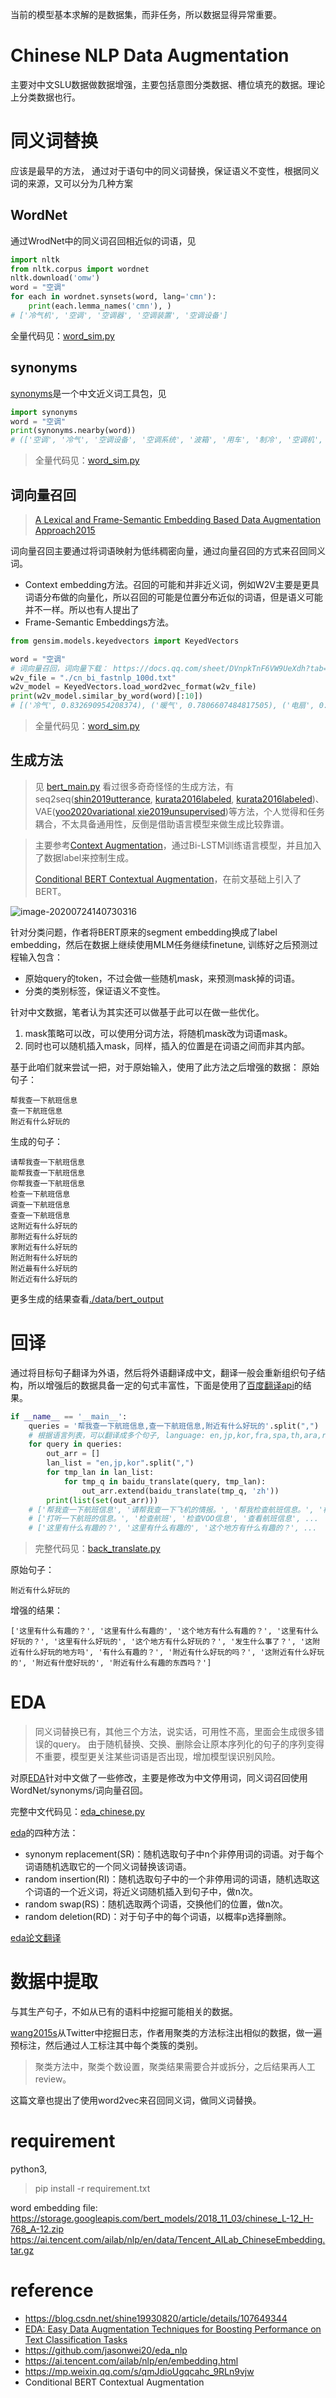 当前的模型基本求解的是数据集，而非任务，所以数据显得异常重要。
# Chinese NLP Data Augmentation
主要对中文SLU数据做数据增强，主要包括意图分类数据、槽位填充的数据。理论上分类数据也行。

# 同义词替换
应该是最早的方法， 通过对于语句中的同义词替换，保证语义不变性，根据同义词的来源，又可以分为几种方案

## WordNet

通过WrodNet中的同义词召回相近似的词语，见

```python
import nltk
from nltk.corpus import wordnet
nltk.download('omw')
word = "空调"
for each in wordnet.synsets(word, lang='cmn'):
    print(each.lemma_names('cmn'), )
# ['冷气机', '空调', '空调器', '空调装置', '空调设备']
```

全量代码见：[word_sim.py](https://github.com/InsaneLife/NLPDataAugmentation/blob/master/word_sim.py)

## synonyms

[synonyms](https://github.com/huyingxi/Synonyms)是一个中文近义词工具包，见

```python
import synonyms
word = "空调"
print(synonyms.nearby(word))
# (['空调', '冷气', '空调设备', '空调系统', '波箱', '用车', '制冷', '空调机', '空气调节', '巴士在'], [1.0, 0.75175405, 0.7452018, 0.6877022, 0.6544307, 0.62812567, 0.62259305, 0.59779996, 0.57414114, 0.5611771])
```

> 全量代码见：[word_sim.py](https://github.com/InsaneLife/NLPDataAugmentation/blob/master/word_sim.py)

## 词向量召回

> [A Lexical and Frame-Semantic Embedding Based Data Augmentation Approach2015](https://www.aclweb.org/anthology/D15-1306.pdf)

词向量召回主要通过将词语映射为低纬稠密向量，通过向量召回的方式来召回同义词。

- Context embedding方法。召回的可能和并非近义词，例如W2V主要是更具词语分布做的向量化，所以召回的可能是位置分布近似的词语，但是语义可能并不一样。所以也有人提出了
- Frame-Semantic Embeddings方法。

```python
from gensim.models.keyedvectors import KeyedVectors

word = "空调"
# 词向量召回，词向量下载： https://docs.qq.com/sheet/DVnpkTnF6VW9UeXdh?tab=BB08J2
w2v_file = "./cn_bi_fastnlp_100d.txt"
w2v_model = KeyedVectors.load_word2vec_format(w2v_file)
print(w2v_model.similar_by_word(word)[:10])
# [('冷气', 0.832690954208374), ('暖气', 0.7806607484817505), ('电扇', 0.7694630026817322), ('电热', 0.7415034174919128), ('风扇', 0.7370954751968384), ('供暖', 0.7363734841346741), ('采暖', 0.7239724397659302), ('电暖', 0.7215089797973633), ('通风', 0.7174738645553589), ('隔音', 0.7118726968765259)]
```

> 全量代码见：[word_sim.py](https://github.com/InsaneLife/NLPDataAugmentation/blob/master/word_sim.py)



## 生成方法

> 见 [bert_main.py](./bert_main.py)
看过很多奇奇怪怪的生成方法，有seq2seq([shin2019utterance](https://ieeexplore.ieee.org/abstract/document/8625384/), [kurata2016labeled](https://www.isca-speech.org/archive/Interspeech_2016/pdfs/0727.PDF), [kurata2016labeled](https://www.isca-speech.org/archive/Interspeech_2016/pdfs/0727.PDF?cm_mc_uid=92085802250714671469934&cm_mc_sid_50200000=1475548151))、VAE([yoo2020variational](https://arxiv.org/abs/2001.08604),[xie2019unsupervised](https://arxiv.org/abs/1904.12848))等方法，个人觉得和任务耦合，不太具备通用性，反倒是借助语言模型来做生成比较靠谱。

> 主要参考[Context Augmentation](https://arxiv.org/pdf/1805.06201.pdf)，通过Bi-LSTM训练语言模型，并且加入了数据label来控制生成。
>
> [Conditional BERT Contextual Augmentation](https://arxiv.org/pdf/1812.06705.pdf)，在前文基础上引入了BERT。

![image-20200724140730316](./pic/bert.png)

针对分类问题，作者将BERT原来的segment embedding换成了label embedding，然后在数据上继续使用MLM任务继续finetune, 训练好之后预测过程输入包含：

- 原始query的token，不过会做一些随机mask，来预测mask掉的词语。
- 分类的类别标签，保证语义不变性。

针对中文数据，笔者认为其实还可以做基于此可以在做一些优化。

1. mask策略可以改，可以使用分词方法，将随机mask改为词语mask。
2. 同时也可以随机插入mask，同样，插入的位置是在词语之间而非其内部。

基于此咱们就来尝试一把，对于原始输入，使用了此方法之后增强的数据：
原始句子：
```
帮我查一下航班信息
查一下航班信息
附近有什么好玩的
```

生成的句子：
```text
请帮我查一下航班信息
能帮我查一下航班信息
你帮我查一下航班信息
检查一下航班信息
调查一下航班信息
查查一下航班信息
这附近有什么好玩的
那附近有什么好玩的
家附近有什么好玩的
附近附有什么好玩的
附近最有什么好玩的
附近近有什么好玩的
```
更多生成的结果查看[./data/bert_output](./data/bert_output)

# 回译
通过将目标句子翻译为外语，然后将外语翻译成中文，翻译一般会重新组织句子结构，所以增强后的数据具备一定的句式丰富性，下面是使用了[百度翻译api](http://api.fanyi.baidu.com/api/trans/product/apidoc)的结果。

```python
if __name__ == '__main__':
    queries = '帮我查一下航班信息,查一下航班信息,附近有什么好玩的'.split(",")
    # 根据语言列表，可以翻译成多个句子, language: en,jp,kor,fra,spa,th,ara,ru,pt,de,it,el,nl,pl,bul,est,dan,fin,cs,rom,slo,swe,hu,cht,vie...
    for query in queries:
        out_arr = []
        lan_list = "en,jp,kor".split(",")
        for tmp_lan in lan_list:
            for tmp_q in baidu_translate(query, tmp_lan):
                out_arr.extend(baidu_translate(tmp_q, 'zh'))
        print(list(set(out_arr)))
    # ['帮我查一下航班信息', '请帮我查一下飞机的情报。', '帮我检查航班信息。', '检查我的航班信息。'...
    # ['打听一下航班的信息。', '检查航班', '检查VOO信息', '查看航班信息', ...
    # ['这里有什么有趣的？', '这里有什么有趣的', '这个地方有什么有趣的？', ...
```
> 完整代码见：[back_translate.py](https://github.com/InsaneLife/NLPDataAugmentation/blob/master/back_translate.py)

原始句子：
```
附近有什么好玩的
```
增强的结果：
```text
['这里有什么有趣的？', '这里有什么有趣的', '这个地方有什么有趣的？', '这里有什么好玩的？', '这里有什么好玩的', '这个地方有什么好玩的？', '发生什么事了？', '这附近有什么好玩的地方吗', '有什么有趣的？', '附近有什么好玩的吗？', '这附近有什么好玩的', '附近有什麼好玩的', '附近有什么有趣的东西吗？']
```



# EDA
> 同义词替换已有，其他三个方法，说实话，可用性不高，里面会生成很多错误的query。
> 由于随机替换、交换、删除会让原本序列化的句子的序列变得不重要，模型更关注某些词语是否出现，增加模型误识别风险。

对原[EDA](https://arxiv.org/abs/1901.11196)针对中文做了一些修改，主要是修改为中文停用词，同义词召回使用WordNet/synonyms/词向量召回。

完整中文代码见：[eda_chinese.py](./eda_chinese.py)

[eda](https://arxiv.org/abs/1901.11196)的四种方法：
- synonym replacement(SR)：随机选取句子中n个非停用词的词语。对于每个词语随机选取它的一个同义词替换该词语。
- random insertion(RI)：随机选取句子中的一个非停用词的词语，随机选取这个词语的一个近义词，将近义词随机插入到句子中，做n次。
- random swap(RS)：随机选取两个词语，交换他们的位置，做n次。
- random deletion(RD)：对于句子中的每个词语，以概率p选择删除。

[eda论文翻译](https://blog.csdn.net/shine19930820/article/details/103789604)

# 数据中提取

与其生产句子，不如从已有的语料中挖掘可能相关的数据。

[wang2015s](https://www.aclweb.org/anthology/D15-1306.pdf)从Twitter中挖掘日志，作者用聚类的方法标注出相似的数据，做一遍预标注，然后通过人工标注其中每个类簇的类别。

> 聚类方法中，聚类个数设置，聚类结果需要合并或拆分，之后结果再人工review。

这篇文章也提出了使用word2vec来召回同义词，做同义词替换。


# requirement
python3, 
> pip install -r requirement.txt

word embedding file:
https://storage.googleapis.com/bert_models/2018_11_03/chinese_L-12_H-768_A-12.zip
https://ai.tencent.com/ailab/nlp/en/data/Tencent_AILab_ChineseEmbedding.tar.gz

# reference
- https://blog.csdn.net/shine19930820/article/details/107649344
- [EDA: Easy Data Augmentation Techniques for Boosting Performance on Text Classification Tasks](https://arxiv.org/abs/1901.11196)
- https://github.com/jasonwei20/eda_nlp
- https://ai.tencent.com/ailab/nlp/en/embedding.html
- https://mp.weixin.qq.com/s/qmJdioUgqcahc_9RLn9vjw
- Conditional BERT Contextual Augmentation
